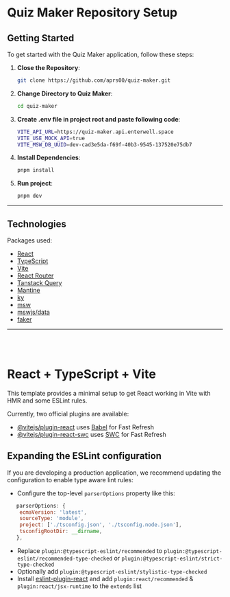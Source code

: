 # Quiz Maker Repository Setup

## Getting Started

To get started with the Quiz Maker application, follow these steps:

1.  **Close the Repository**:

    ```bash
    git clone https://github.com/aprs00/quiz-maker.git
    ```

2.  **Change Directory to Quiz Maker**:

    ```bash
    cd quiz-maker
    ```

3.  **Create .env file in project root and paste following code**:

    ```bash
    VITE_API_URL=https://quiz-maker.api.enterwell.space
    VITE_USE_MOCK_API=true
    VITE_MSW_DB_UUID=dev-cad3e5da-f69f-40b3-9545-137520e75db7
    ```

4.  **Install Dependencies**:

    ```bash
    pnpm install
    ```

5.  **Run project**:

    ```bash
    pnpm dev
    ```

---

## Technologies

Packages used:

-   [React](https://react.dev)
-   [TypeScript](https://www.typescriptlang.org)
-   [Vite](https://vitejs.dev/)
-   [React Router](https://reactrouter.com/en/main)
-   [Tanstack Query](https://tanstack.com/query/latest)
-   [Mantine](https://mantine.dev)
-   [ky](https://github.com/sindresorhus/ky)
-   [msw](https://mswjs.io/)
-   [mswjs/data](https://github.com/mswjs/data)
-   [faker](https://fakerjs.dev/)

---

<br /> <br />

# React + TypeScript + Vite

This template provides a minimal setup to get React working in Vite with HMR and some ESLint rules.

Currently, two official plugins are available:

-   [@vitejs/plugin-react](https://github.com/vitejs/vite-plugin-react/blob/main/packages/plugin-react/README.md) uses [Babel](https://babeljs.io/) for Fast Refresh
-   [@vitejs/plugin-react-swc](https://github.com/vitejs/vite-plugin-react-swc) uses [SWC](https://swc.rs/) for Fast Refresh

## Expanding the ESLint configuration

If you are developing a production application, we recommend updating the configuration to enable type aware lint rules:

-   Configure the top-level `parserOptions` property like this:

```js
   parserOptions: {
    ecmaVersion: 'latest',
    sourceType: 'module',
    project: ['./tsconfig.json', './tsconfig.node.json'],
    tsconfigRootDir: __dirname,
   },
```

-   Replace `plugin:@typescript-eslint/recommended` to `plugin:@typescript-eslint/recommended-type-checked` or `plugin:@typescript-eslint/strict-type-checked`
-   Optionally add `plugin:@typescript-eslint/stylistic-type-checked`
-   Install [eslint-plugin-react](https://github.com/jsx-eslint/eslint-plugin-react) and add `plugin:react/recommended` & `plugin:react/jsx-runtime` to the `extends` list

